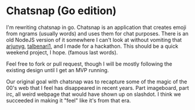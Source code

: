 Chatsnap (Go edition)
=====================

I'm rewriting chatsnap in go. Chatsnap is an application that creates emoji from ngrams (usually words) and uses them for chat purposes.
There is an old NodeJS version of it somewhere I can't look at without vomiting that [arjunyg](https://github.com/arjunyg), [talbenari1](https://github.com/talbenari1), and I made for a hackathon. 
This should be a quick weekend project, I hope. (famous last words).

Feel free to fork or pull request, though I will be mostly following the existing design until I get an MVP running.

Our original goal with chatsnap was to recapture some of the magic of the 00's web that I feel has disappeared in recent years. 
Part imageboard, part irc, all weird webpage that would have shown up on slashdot.
I think we succeeded in making it "feel" like it's from that era.
